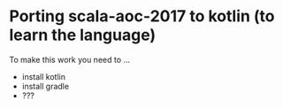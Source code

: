# Porting scala-aoc-2017 to kotlin (to learn the language)

To make this work you need to ...

* install kotlin
* install gradle
* ???
